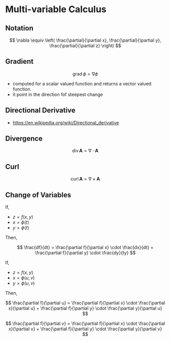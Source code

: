 # Multi-variable Calculus

## Notation

$$
\nabla \equiv
\left(
\frac{\partial}{\partial x},
\frac{\partial}{\partial y},
\frac{\partial}{\partial z}
\right)
$$

## Gradient

$$
\operatorname{grad} \phi = \nabla \phi
$$

- computed for a scalar valued function and returns a vector valued function.
- it point in the direction fof steepest change

## Directional Derivative

- <https://en.wikipedia.org/wiki/Directional_derivative>

## Divergence

$$
\operatorname{div} \textbf{A} = \nabla \cdot \textbf{A}
$$

## Curl

$$
\operatorname{curl} \textbf{A} = \nabla \times \textbf{A}
$$

## Change of Variables

If,

- $z = f(x,y)$
- $x = \phi(t)$
- $y = \phi(t)$

Then,

$$
\frac{df}{dt} = \frac{\partial f}{\partial x} \cdot \frac{dx}{dt} + \frac{\partial f}{\partial y} \cdot \frac{dy}{ty}
$$

If,

- $z = f(x,y)$
- $x = \phi(u, v)$
- $y = \phi(u, v)$

Then,

$$
\frac{\partial f}{\partial u} = \frac{\partial f}{\partial x} \cdot \frac{\partial x}{\partial u} + \frac{\partial f}{\partial y} \cdot \frac{\partial y}{\partial u}
$$

$$
\frac{\partial f}{\partial v} = \frac{\partial f}{\partial x} \cdot \frac{\partial x}{\partial v} + \frac{\partial f}{\partial y} \cdot \frac{\partial y}{\partial v}
$$
